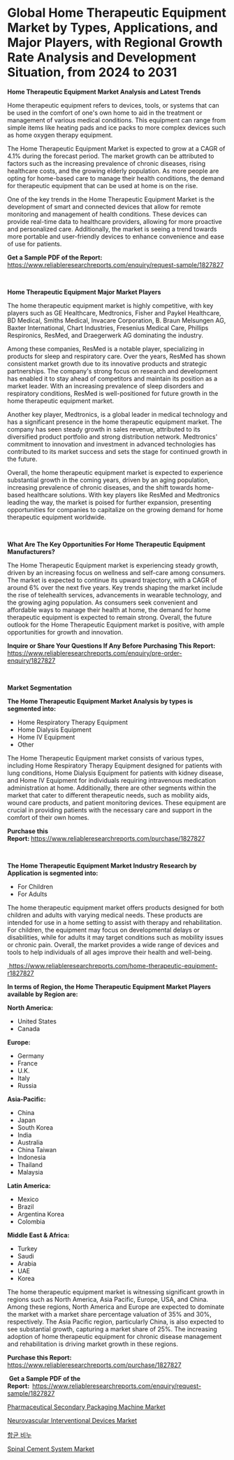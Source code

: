 <p><h1>Global Home Therapeutic Equipment Market by Types, Applications, and Major Players, with Regional Growth Rate Analysis and Development Situation, from 2024 to 2031</h1></p><p><strong>Home Therapeutic Equipment Market Analysis and Latest Trends</strong></p>
<p><p>Home therapeutic equipment refers to devices, tools, or systems that can be used in the comfort of one's own home to aid in the treatment or management of various medical conditions. This equipment can range from simple items like heating pads and ice packs to more complex devices such as home oxygen therapy equipment.</p><p>The Home Therapeutic Equipment Market is expected to grow at a CAGR of 4.1% during the forecast period. The market growth can be attributed to factors such as the increasing prevalence of chronic diseases, rising healthcare costs, and the growing elderly population. As more people are opting for home-based care to manage their health conditions, the demand for therapeutic equipment that can be used at home is on the rise.</p><p>One of the key trends in the Home Therapeutic Equipment Market is the development of smart and connected devices that allow for remote monitoring and management of health conditions. These devices can provide real-time data to healthcare providers, allowing for more proactive and personalized care. Additionally, the market is seeing a trend towards more portable and user-friendly devices to enhance convenience and ease of use for patients.</p></p>
<p><strong>Get a Sample PDF of the Report:&nbsp;</strong> <a href="https://www.reliableresearchreports.com/enquiry/request-sample/1827827">https://www.reliableresearchreports.com/enquiry/request-sample/1827827</a></p>
<p>&nbsp;</p>
<p><strong>Home Therapeutic Equipment Major Market Players</strong></p>
<p><p>The home therapeutic equipment market is highly competitive, with key players such as GE Healthcare, Medtronics, Fisher and Paykel Healthcare, BD Medical, Smiths Medical, Invacare Corporation, B. Braun Melsungen AG, Baxter International, Chart Industries, Fresenius Medical Care, Phillips Respironics, ResMed, and Draegerwerk AG dominating the industry.</p><p>Among these companies, ResMed is a notable player, specializing in products for sleep and respiratory care. Over the years, ResMed has shown consistent market growth due to its innovative products and strategic partnerships. The company's strong focus on research and development has enabled it to stay ahead of competitors and maintain its position as a market leader. With an increasing prevalence of sleep disorders and respiratory conditions, ResMed is well-positioned for future growth in the home therapeutic equipment market.</p><p>Another key player, Medtronics, is a global leader in medical technology and has a significant presence in the home therapeutic equipment market. The company has seen steady growth in sales revenue, attributed to its diversified product portfolio and strong distribution network. Medtronics' commitment to innovation and investment in advanced technologies has contributed to its market success and sets the stage for continued growth in the future.</p><p>Overall, the home therapeutic equipment market is expected to experience substantial growth in the coming years, driven by an aging population, increasing prevalence of chronic diseases, and the shift towards home-based healthcare solutions. With key players like ResMed and Medtronics leading the way, the market is poised for further expansion, presenting opportunities for companies to capitalize on the growing demand for home therapeutic equipment worldwide.</p></p>
<p>&nbsp;</p>
<p><strong>What Are The Key Opportunities For Home Therapeutic Equipment Manufacturers?</strong></p>
<p><p>The Home Therapeutic Equipment market is experiencing steady growth, driven by an increasing focus on wellness and self-care among consumers. The market is expected to continue its upward trajectory, with a CAGR of around 6% over the next five years. Key trends shaping the market include the rise of telehealth services, advancements in wearable technology, and the growing aging population. As consumers seek convenient and affordable ways to manage their health at home, the demand for home therapeutic equipment is expected to remain strong. Overall, the future outlook for the Home Therapeutic Equipment market is positive, with ample opportunities for growth and innovation.</p></p>
<p><strong>Inquire or Share Your Questions If Any Before Purchasing This Report:</strong> <a href="https://www.reliableresearchreports.com/enquiry/pre-order-enquiry/1827827">https://www.reliableresearchreports.com/enquiry/pre-order-enquiry/1827827</a></p>
<p>&nbsp;</p>
<p><strong>Market Segmentation</strong></p>
<p><strong>The Home Therapeutic Equipment Market Analysis by types is segmented into:</strong></p>
<p><ul><li>Home Respiratory Therapy Equipment</li><li>Home Dialysis Equipment</li><li>Home IV Equipment</li><li>Other</li></ul></p>
<p><p>The Home Therapeutic Equipment market consists of various types, including Home Respiratory Therapy Equipment designed for patients with lung conditions, Home Dialysis Equipment for patients with kidney disease, and Home IV Equipment for individuals requiring intravenous medication administration at home. Additionally, there are other segments within the market that cater to different therapeutic needs, such as mobility aids, wound care products, and patient monitoring devices. These equipment are crucial in providing patients with the necessary care and support in the comfort of their own homes.</p></p>
<p><strong>Purchase this Report:&nbsp;</strong><a href="https://www.reliableresearchreports.com/purchase/1827827">https://www.reliableresearchreports.com/purchase/1827827</a></p>
<p>&nbsp;</p>
<p><strong>The Home Therapeutic Equipment Market Industry Research by Application is segmented into:</strong></p>
<p><ul><li>For Children</li><li>For Adults</li></ul></p>
<p><p>The home therapeutic equipment market offers products designed for both children and adults with varying medical needs. These products are intended for use in a home setting to assist with therapy and rehabilitation. For children, the equipment may focus on developmental delays or disabilities, while for adults it may target conditions such as mobility issues or chronic pain. Overall, the market provides a wide range of devices and tools to help individuals of all ages improve their health and well-being.</p></p>
<p><a href="https://www.reliableresearchreports.com/home-therapeutic-equipment-r1827827">&nbsp;https://www.reliableresearchreports.com/home-therapeutic-equipment-r1827827</a></p>
<p><strong>In terms of Region, the Home Therapeutic Equipment Market Players available by Region are:</strong></p>
<p>
    <p> <strong> North America: </strong>
        <ul>
            <li>United States</li>
            <li>Canada</li>
        </ul>
        </p> 
    <p> <strong> Europe: </strong>
        <ul>
            <li>Germany</li>
            <li>France</li>
            <li>U.K.</li>
            <li>Italy</li>
            <li>Russia</li>
        </ul>
        </p> 
    <p> <strong> Asia-Pacific: </strong>
        <ul>
            <li>China</li>
            <li>Japan</li>
            <li>South Korea</li>
            <li>India</li>
            <li>Australia</li>
            <li>China Taiwan</li>
            <li>Indonesia</li>
            <li>Thailand</li>
            <li>Malaysia</li>
        </ul>
        </p> 
    <p> <strong> Latin America: </strong>
        <ul>
            <li>Mexico</li>
            <li>Brazil</li>
            <li>Argentina Korea</li>
            <li>Colombia</li>
        </ul>
        </p> 
    <p> <strong> Middle East & Africa: </strong>
        <ul>
            <li>Turkey</li>
            <li>Saudi</li>
            <li>Arabia</li>
            <li>UAE</li>
            <li>Korea</li>
        </ul>
    </p>
    </p>
<p><p>The home therapeutic equipment market is witnessing significant growth in regions such as North America, Asia Pacific, Europe, USA, and China. Among these regions, North America and Europe are expected to dominate the market with a market share percentage valuation of 35% and 30%, respectively. The Asia Pacific region, particularly China, is also expected to see substantial growth, capturing a market share of 25%. The increasing adoption of home therapeutic equipment for chronic disease management and rehabilitation is driving market growth in these regions.</p></p>
<p><strong>Purchase this Report: </strong><a href="https://www.reliableresearchreports.com/purchase/1827827">https://www.reliableresearchreports.com/purchase/1827827</a></p>
<p>&nbsp;<strong>Get a Sample PDF of the Report:&nbsp;&nbsp;</strong><a href="https://www.reliableresearchreports.com/enquiry/request-sample/1827827">https://www.reliableresearchreports.com/enquiry/request-sample/1827827</a></p>
<p><strong></strong></p>
<p><p><a href="https://github.com/YashRP12/Market-Research-Report-List-5/blob/main/pharmaceutical-secondary-packaging-machine-market.md">Pharmaceutical Secondary Packaging Machine Market</a></p><p><a href="https://github.com/abigailsutherland7889/Market-Research-Report-List-1/blob/main/neurovascular-interventional-devices-market.md">Neurovascular Interventional Devices Market</a></p><p><a href="https://github.com/marufmohassin05/Market-Research-Report-List-2/blob/main/209729976655.md">항균 비누</a></p><p><a href="https://github.com/brentleyjimmiealvaradoz4l1rea/Market-Research-Report-List-3/blob/main/spinal-cement-system-market.md">Spinal Cement System Market</a></p></p>